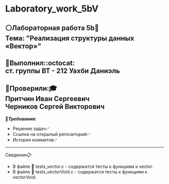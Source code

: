 # Laboratory_work_5bV

:white_circle:__Лабораторная работа 5b__:page_with_curl:\
Тема: "Реализация структуры данных «Вектор»"
---

:large_blue_circle:__Выполнил:__:octocat:\
ст. группы ВТ - 212 Уахби Даниэль
---
:red_circle:__Проверили:__:mortar_board:\
Притчин Иван Сергеевич\
Черников Сергей Викторович
---
:black_square_button:***Требования:***
+ Решение задач:white_check_mark:
+ Ссылка на открытый репозиторий:white_check_mark:
+ История коммитов:white_check_mark:
---
Сведения:clipboard::
* В файле :open_file_folder: tests_vector.с - содержатся тесты к функциям к vector.
* В файле :open_file_folder: tests_vectorVoid.с - содержатся тесты к функциям к vectorVoid.
